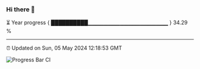 ### Hi there 👋

⏳ Year progress { ██████████▁▁▁▁▁▁▁▁▁▁▁▁▁▁▁▁▁▁▁▁ } 34.29 %

---

⏰ Updated on Sun, 05 May 2024 12:18:53 GMT

![Progress Bar CI](https://github.com/liununu/liununu/workflows/Progress%20Bar%20CI/badge.svg)
